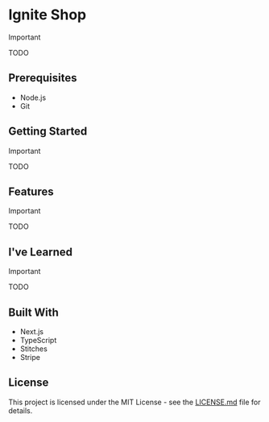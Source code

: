 # Ignite Shop

> [!IMPORTANT]
> TODO

## Prerequisites

- Node.js
- Git

## Getting Started

> [!IMPORTANT]
> TODO

## Features

> [!IMPORTANT]
> TODO

## I've Learned

> [!IMPORTANT]
> TODO

## Built With

- Next.js
- TypeScript
- Stitches
- Stripe

## License

This project is licensed under the MIT License - see the [LICENSE.md](LICENSE) file for details.

